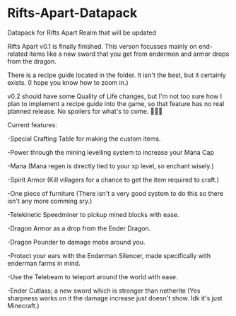 # Rifts-Apart-Datapack
Datapack for Rifts Apart Realm that will be updated

Rifts Apart v0.1 is finally finished. This verson focusses mainly on end-related items like a new sword that you get from endermen and armor drops from the dragon.

There is a recipe guide located in the folder. It isn't the best, but it certainly exists. (I hope you know how to zoom in.)

v0.2 should have some Quality of Life changes, but I'm not too sure how I plan to implement a recipe guide into the game, so that feature has no real planned release. No spoilers for what's to come. 🤫🤫🤫

Current features:

  -Special Crafting Table for making the custom items.
  
  -Power through the mining levelling system to increase your Mana Cap
  
  -Mana (Mana regen is directly tied to your xp level, so enchant wisely.)
  
  -Spirit Armor (Kill villagers for a chance to get the item required to craft.)
  
  -One piece of furniture (There isn't a very good system to do this so there isn't any more comming sry.)
  
  -Telekinetic Speedminer to pickup mined blocks with ease.
  
  -Dragon Armor as a drop from the Ender Dragon.
  
  -Dragon Pounder to damage mobs around you.
  
  -Protect your ears with the Enderman Silencer, made specifically with enderman farms in mind.
  
  -Use the Telebeam to teleport around the world with ease.
  
  -Ender Cutlass; a new sword which is stronger than netherite (Yes sharpness works on it the damage increase just doesn't show. Idk it's just Minecraft.)
